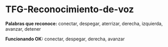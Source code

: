 # TFG-Reconocimiento-de-voz



**Palabras que reconoce:** conectar, despegar, aterrizar, derecha, izquierda, avanzar, detener



**Funcionando OK:** conectar, despegar, derecha, avanzar

&nbsp;

